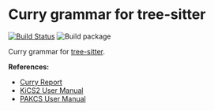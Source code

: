 # Curry grammar for tree-sitter

[![Build Status](https://travis-ci.com/matthesjh/tree-sitter-curry.svg?branch=master)](https://travis-ci.com/matthesjh/tree-sitter-curry)
![Build package](https://github.com/matthesjh/tree-sitter-curry/workflows/Build%20package/badge.svg)

Curry grammar for [tree-sitter](https://github.com/tree-sitter/tree-sitter/).

**References:**

- [Curry Report](https://www-ps.informatik.uni-kiel.de/currywiki/_media/documentation/report.pdf)
- [KiCS2 User Manual](https://www-ps.informatik.uni-kiel.de/kics2/Manual.pdf)
- [PAKCS User Manual](https://www.informatik.uni-kiel.de/~pakcs/Manual.pdf)
